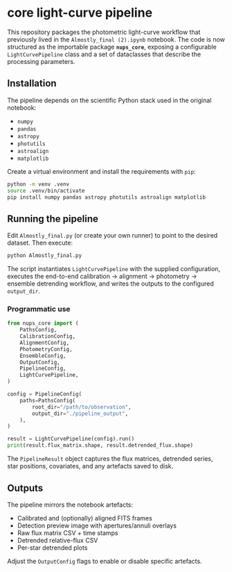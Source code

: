 # core light-curve pipeline

This repository packages the photometric light-curve workflow that previously lived in the `Almostly_final (2).ipynb` notebook.  The code is now structured as the importable package **`nups_core`**, exposing a configurable `LightCurvePipeline` class and a set of dataclasses that describe the processing parameters.

## Installation

The pipeline depends on the scientific Python stack used in the original notebook:

- `numpy`
- `pandas`
- `astropy`
- `photutils`
- `astroalign`
- `matplotlib`

Create a virtual environment and install the requirements with `pip`:

```bash
python -m venv .venv
source .venv/bin/activate
pip install numpy pandas astropy photutils astroalign matplotlib
```

## Running the pipeline

Edit `Almostly_final.py` (or create your own runner) to point to the desired dataset.  Then execute:

```bash
python Almostly_final.py
```

The script instantiates `LightCurvePipeline` with the supplied configuration, executes the end-to-end calibration → alignment → photometry → ensemble detrending workflow, and writes the outputs to the configured `output_dir`.

### Programmatic use

```python
from nups_core import (
    PathsConfig,
    CalibrationConfig,
    AlignmentConfig,
    PhotometryConfig,
    EnsembleConfig,
    OutputConfig,
    PipelineConfig,
    LightCurvePipeline,
)

config = PipelineConfig(
    paths=PathsConfig(
        root_dir="/path/to/observation",
        output_dir="./pipeline_output",
    ),
)

result = LightCurvePipeline(config).run()
print(result.flux_matrix.shape, result.detrended_flux.shape)
```

The `PipelineResult` object captures the flux matrices, detrended series, star positions, covariates, and any artefacts saved to disk.

## Outputs

The pipeline mirrors the notebook artefacts:

- Calibrated and (optionally) aligned FITS frames
- Detection preview image with apertures/annuli overlays
- Raw flux matrix CSV + time stamps
- Detrended relative-flux CSV
- Per-star detrended plots

Adjust the `OutputConfig` flags to enable or disable specific artefacts.
